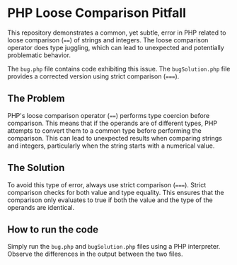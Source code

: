 # PHP Loose Comparison Pitfall

This repository demonstrates a common, yet subtle, error in PHP related to loose comparison (`==`) of strings and integers.  The loose comparison operator does type juggling, which can lead to unexpected and potentially problematic behavior. 

The `bug.php` file contains code exhibiting this issue. The `bugSolution.php` file provides a corrected version using strict comparison (`===`).

## The Problem

PHP's loose comparison operator (`==`) performs type coercion before comparison. This means that if the operands are of different types, PHP attempts to convert them to a common type before performing the comparison. This can lead to unexpected results when comparing strings and integers, particularly when the string starts with a numerical value.

## The Solution

To avoid this type of error, always use strict comparison (`===`). Strict comparison checks for both value and type equality. This ensures that the comparison only evaluates to true if both the value and the type of the operands are identical.

## How to run the code

Simply run the `bug.php` and `bugSolution.php` files using a PHP interpreter. Observe the differences in the output between the two files.